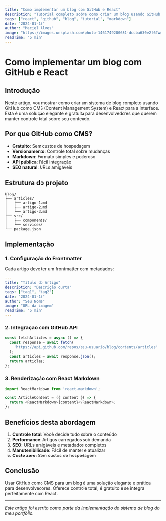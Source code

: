 ```yaml
---
title: "Como implementar um blog com GitHub e React"
description: "Tutorial completo sobre como criar um blog usando GitHub como CMS e React para exibição"
tags: ["react", "github", "blog", "tutorial", "markdown"]
date: "2024-01-15"
author: "Maciel Alves"
image: "https://images.unsplash.com/photo-1461749280684-dccba630e2f6?w=800&h=400&fit=crop"
readTime: "5 min"
---
```


# Como implementar um blog com GitHub e React

## Introdução

Neste artigo, vou mostrar como criar um sistema de blog completo usando GitHub como CMS (Content Management System) e React para a interface. Esta é uma solução elegante e gratuita para desenvolvedores que querem manter controle total sobre seu conteúdo.

## Por que GitHub como CMS?

- **Gratuito**: Sem custos de hospedagem
- **Versionamento**: Controle total sobre mudanças
- **Markdown**: Formato simples e poderoso
- **API pública**: Fácil integração
- **SEO natural**: URLs amigáveis

## Estrutura do projeto

```
blog/
├── articles/
│   ├── artigo-1.md
│   ├── artigo-2.md
│   └── artigo-3.md
├── src/
│   ├── components/
│   └── services/
└── package.json
```

## Implementação

### 1. Configuração do Frontmatter

Cada artigo deve ter um frontmatter com metadados:

```yaml
---
title: "Título do Artigo"
description: "Descrição curta"
tags: ["tag1", "tag2"]
date: "2024-01-15"
author: "Seu Nome"
image: "URL da imagem"
readTime: "5 min"
---
```

### 2. Integração com GitHub API

```javascript
const fetchArticles = async () => {
  const response = await fetch(
    'https://api.github.com/repos/seu-usuario/blog/contents/articles'
  );
  const articles = await response.json();
  return articles;
};
```

### 3. Renderização com React Markdown

```javascript
import ReactMarkdown from 'react-markdown';

const ArticleContent = ({ content }) => {
  return <ReactMarkdown>{content}</ReactMarkdown>;
};
```

## Benefícios desta abordagem

1. **Controle total**: Você decide tudo sobre o conteúdo
2. **Performance**: Artigos carregados sob demanda
3. **SEO**: URLs amigáveis e metadados completos
4. **Manutenibilidade**: Fácil de manter e atualizar
5. **Custo zero**: Sem custos de hospedagem

## Conclusão

Usar GitHub como CMS para um blog é uma solução elegante e prática para desenvolvedores. Oferece controle total, é gratuito e se integra perfeitamente com React.

---

*Este artigo foi escrito como parte da implementação do sistema de blog do meu portfólio.*
